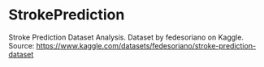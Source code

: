 # StrokePrediction
Stroke Prediction Dataset Analysis.
Dataset by fedesoriano on Kaggle.
Source: https://www.kaggle.com/datasets/fedesoriano/stroke-prediction-dataset
